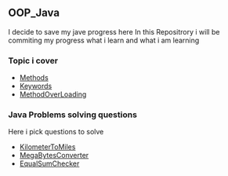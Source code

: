 ## OOP_Java

I decide to save my jave progress here
In this Repositrory i will be commiting my progress what i learn and what i am learning


### Topic i cover


- [Methods](src/methods.java)
- [Keywords](src/keywords.java)
- [MethodOverLoading](src/MethodOverLoading.java)



### Java Problems solving questions
Here i pick questions to solve

- [KilometerToMiles](src/JavaProblems/KilometerToMiles.java)
- [MegaBytesConverter](src/JavaProblems/MegaBytesConverter.java)
- [EqualSumChecker](src/JavaProblems/EqualSumChecker.java)






